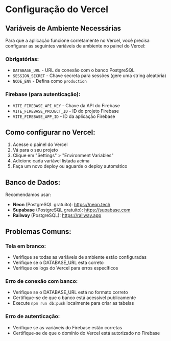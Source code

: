 # Configuração do Vercel

## Variáveis de Ambiente Necessárias

Para que a aplicação funcione corretamente no Vercel, você precisa configurar as seguintes variáveis de ambiente no painel do Vercel:

### Obrigatórias:
- `DATABASE_URL` - URL de conexão com o banco PostgreSQL
- `SESSION_SECRET` - Chave secreta para sessões (gere uma string aleatória)
- `NODE_ENV` - Defina como `production`

### Firebase (para autenticação):
- `VITE_FIREBASE_API_KEY` - Chave da API do Firebase
- `VITE_FIREBASE_PROJECT_ID` - ID do projeto Firebase
- `VITE_FIREBASE_APP_ID` - ID da aplicação Firebase

## Como configurar no Vercel:

1. Acesse o painel do Vercel
2. Vá para o seu projeto
3. Clique em "Settings" > "Environment Variables"
4. Adicione cada variável listada acima
5. Faça um novo deploy ou aguarde o deploy automático

## Banco de Dados:

Recomendamos usar:
- **Neon** (PostgreSQL gratuito): https://neon.tech
- **Supabase** (PostgreSQL gratuito): https://supabase.com
- **Railway** (PostgreSQL): https://railway.app

## Problemas Comuns:

### Tela em branco:
- Verifique se todas as variáveis de ambiente estão configuradas
- Verifique se o DATABASE_URL está correto
- Verifique os logs do Vercel para erros específicos

### Erro de conexão com banco:
- Verifique se o DATABASE_URL está no formato correto
- Certifique-se de que o banco está acessível publicamente
- Execute `npm run db:push` localmente para criar as tabelas

### Erro de autenticação:
- Verifique se as variáveis do Firebase estão corretas
- Certifique-se de que o domínio do Vercel está autorizado no Firebase